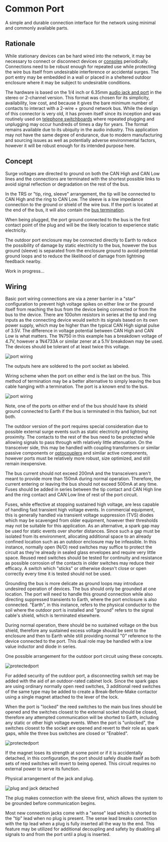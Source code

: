 # Common Port

A simple and durable connection interface for the network using minimal and commonly available parts.

## Rationale

While stationary devices can be hard wired into the network, it may be necessary to connect or disconnect devices or [consoles](https://github.com/cypnk/Cabin-Life/tree/master/Cabin%20Area%20Network/Console) periodically. Connections need to be robust enough for repeated use while protecting the wire bus itself from undesirable interference or accidental surges. The port entry may be embedded in a wall or placed in a sheltered outdoor enclosure where it may be subject to undesirable conditions.

The hardware is based on the 1/4 inch or 6.35mm [audio jack and port](https://en.wikipedia.org/wiki/Phone_connector_(audio)) in the stereo or 2-channel version. This format was chosen for its simplicity, availability, low cost, and because it gives the bare minimum number of contacts to interact with a 2-wire + ground network bus. While the design of this connector is very old, it has proven itself since its inception and was routinely used on [telephone switchboards](https://en.wikipedia.org/wiki/Telephone_switchboard) where repeated plugging and unplugging may occur hundreds of times a day for years. The format remains available due to its ubiquity in the audio industry. This application may not have the same degree of endurance, due to modern manufacturing and sourcing issues as well as potentially adverse environmental factors, however it will be robust enough for its intended purpose here.

## Concept

Surge voltages are directed to ground on both the CAN High and CAN Low lines and the connections are terminated with the shortest possible links to avoid signal reflection or degradation on the rest of the bus.

In the TRS or "tip, ring, sleeve" arrangement, the tip will be connected to CAN High and the ring to CAN Low. The sleeve is a low impedance connection to the ground or shield of the wire bus. If the port is located at the end of the bus, it will also contain the [bus termination](https://github.com/cypnk/Cabin-Life/tree/master/Cabin%20Area%20Network#wiring). 

When being plugged, the port ground connected to the bus is the first contact point of the plug and will be the likely location to experience static electricity.

The outdoor port enclosure may be connected directly to Earth to reduce the possibility of damage by static electricity to the bus, however the bus ground (sleeve) is separated from the enclosure ground to avoid potential ground loops and to reduce the likelihood of damage from lightning feedback nearby.

Work in progress...

## Wiring

Basic port wiring connections are via a zener barrier in a "star" configuration to prevent high voltage spikes on either line or the ground itself from reaching the bus from the device being connected or from the bus to the device. There are 100ohm resistors in series at the tip and ring inputs as the connecting device would switch its signals based on its own power supply, which may be higher than the typical CAN High signal pulse of 3.5V. The difference in voltage potential between CAN High and CAN Low is what matters. The 1N750 in this example has a breakdown voltage of 4.7V, however a 1N4733A or similar zener at a 5.1V breakdown may be used. The devices should be tolerant of at least twice this voltage.

![port wiring](https://github.com/cypnk/Cabin-Life/blob/master/Cabin%20Area%20Network/Common%20Port/portwiring.png)

The outputs here are soldered to the port socket as labeled.

Wiring scheme when the port on either end is the last on the bus. This method of termination may be a better alternative to simply leaving the bus cable hanging with a termination. The port is a known end to the bus.

![port wiring](https://github.com/cypnk/Cabin-Life/blob/master/Cabin%20Area%20Network/Common%20Port/portwiringtermination.png)

Note, one of the ports on either end of the bus should have its shield ground connected to Earth if the bus is terminated in this fashion, but not both.

The outdoor version of the port requires special consideration due to possible external surge events such as static electricity and lightning proximity. The contacts to the rest of the bus need to be protected while allowing signals to pass through with relatively little attenuation. On the transceiver side, this may be handled with coupling transformers or similar passive components or [optocouplers](https://en.wikipedia.org/wiki/Opto-isolator) and similar active components, however ports must be relatively more robust, size optimized, and still remain inexpensive.

The bus current should not exceed 200mA and the transceivers aren't meant to provide more than 150mA during normal operation. Therefore, the current entering or leaving the bus should not exceed 500mA at any time. Fuses should be added in series between the tip contact and CAN High line and the ring contact and CAN Low line of rest of the port circuit.

Fuses, while effective at stopping sustained high voltage, are less capable of handling fast transient high voltage events. In commercial equipment, this is generally handled via transient voltage suppression (TVS) diodes which may be scavenged from older equipment, however their thresholds may not be suitable for this application. As an alternative, a spark gap may be used for static events over shorter distances. Since such a gap must be isolated from its environment, allocating additional space to an already confined location such as an outdoor enclosure may be infeasible. In this instance, normally open (N/O) reed switches may suffice to protect the circuit as they're already in sealed glass envelopes and require very little space. Reused reed switches should be tested for continuity and resistance as possible corrosion of the contacts in older switches may reduce their efficacy. A switch which "sticks" or otherwise doesn't close or open correctly every time it is tested should not be used.

Grounding the bus is more delicate as ground loops may introduce undesired operation of devices. The bus should only be grounded at one location. The port will need to handle this ground connection while also directing suppressed transients to Earth, where the port enclosure is also connected. "Earth", in this instance, refers to the physical conductor to the soil where the outdoor port is installed and "ground" refers to the signal cable's shield, which is terminated elsewhere.

During normal operation, there should be no sustained voltage on the bus shield, therefore any sustained excess voltage should be sent to the enclosure and then to Earth while still providing normal "0" reference to the device connected to the port. This dual role may be handled with a low value inductor and diode in series.

One possible arrangement for the outdoor port circuit using these concepts.

![protectedport](https://raw.githubusercontent.com/cypnk/Cabin-Life/master/Cabin%20Area%20Network/Common%20Port/protectedport.png)

For added security of the outdoor port, a disconnecting switch set may be added with the aid of an outdoor-rated cabinet lock. Since the spark gaps are using ordinary normally open reed switches, 3 additional reed switches of the same type may be added to create a Break-Before-Make contactor using a single magnet attached to the lever of the lock.

When the port is "locked" the reed switches to the main bus lines should be opened and the switches closest to the external socket should be closed, therefore any attempted communication will be shorted to Earth, including any static or other high voltage events. When the port is "unlocked", the switches closest to the socket are opened and revert to their role as spark gaps, while the three bus switches are closed or "Enabled".

![protectedport](https://raw.githubusercontent.com/cypnk/Cabin-Life/master/Cabin%20Area%20Network/Common%20Port/lockingport.png)

If the magnet loses its strength at some point or if it is accidentally detached, in this configuration, the port should safely disable itself as both sets of reed switches will revert to being opened. This circuit requires no external power to serve its function.

Physical arrangement of the jack and plug.

![plug and jack detached](https://raw.githubusercontent.com/cypnk/Cabin-Life/master/Cabin%20Area%20Network/Common%20Port/plug-jack-detached.png)

The plug makes connection with the sleeve first, which allows the system to be grounded before communication begins.

Most new connection jacks come with a "sense" lead which is shorted to the "tip" lead when no plug is present. The sense lead breaks connection with the tip lead when a plug is fully inserted all the way to the end. This feature may be utilized for additional decoupling and safety by disabling all signals to and from the port until a plug is inserted.
